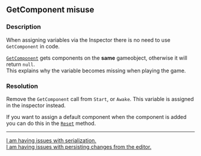 ## GetComponent misuse
### Description
When assigning variables via the Inspector there is no need to use `GetComponent` in code.  

[`GetComponent`](https://docs.unity3d.com/ScriptReference/GameObject.GetComponent.html) gets components on the **same** gameobject, otherwise it will return `null`.  
This explains why the variable becomes missing when playing the game.  

### Resolution
Remove the `GetComponent` call from `Start`, or `Awake`. This variable is assigned in the inspector instead.  

If you want to assign a default component when the component is added you can do this in the [`Reset`](https://docs.unity3d.com/ScriptReference/MonoBehaviour.Reset.html) method.

---
[I am having issues with serialization.](../Serialization.md)  
[I am having issues with persisting changes from the editor.](../Editor%20Issues/Serialisation/Persisting%20Changes.md)